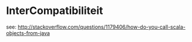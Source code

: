 InterCompatibiliteit
====================
see:
http://stackoverflow.com/questions/1179406/how-do-you-call-scala-objects-from-java
